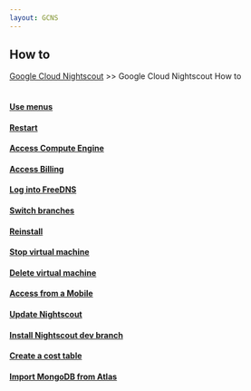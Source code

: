 ```yaml
---
layout: GCNS
---
```


## How to  
[Google Cloud Nightscout](../GoogleCloud.md) >> Google Cloud Nightscout How to  
<br/>  
  
#### [Use menus](./HowToMenu.md)
#### [Restart](./Restart.md)
#### [Access Compute Engine](./ComputeEngine.md)
#### [Access Billing](./Billing.md)
#### [Log into FreeDNS](./FreeDNS_Login.md)
#### [Switch branches](./Branches.md)
#### [Reinstall](./Reinstall.md)
#### [Stop virtual machine](./StopVM.md)
#### [Delete virtual machine](./DeleteVM.md)
#### [Access from a Mobile](./Mobile.md)
#### [Update Nightscout](./update_nightscout.md)
#### [Install Nightscout dev branch](./NightscoutDevBranch.md)
#### [Create a cost table](./CostTable.md)
#### [Import MongoDB from Atlas](./HerokuGone.md)  
  
  

